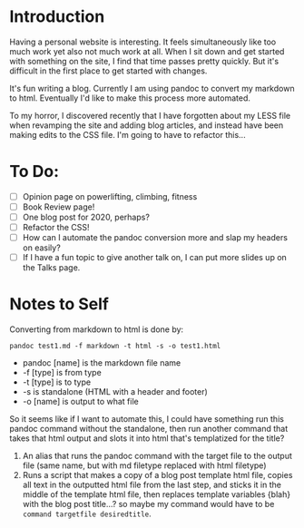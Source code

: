 # Introduction

Having a personal website is interesting. It feels simultaneously like too much work yet also not much work at all. When I sit down and get started with something on the site, I find that time passes pretty quickly. But it's difficult in the first place to get started with changes. 

It's fun writing a blog. Currently I am using pandoc to convert my markdown to html. Eventually I'd like to make this process more automated.

To my horror, I discovered recently that I have forgotten about my LESS file when revamping the site and adding blog articles, and instead have been making edits to the CSS file. I'm going to have to refactor this...

# To Do:
* [ ] Opinion page on powerlifting, climbing, fitness
* [ ] Book Review page!
* [ ] One blog post for 2020, perhaps?
* [ ] Refactor the CSS!
* [ ] How can I automate the pandoc conversion more and slap my headers on easily?
* [ ] If I have a fun topic to give another talk on, I can put more slides up on the Talks page.

# Notes to Self

Converting from markdown to html is done by:

`pandoc test1.md -f markdown -t html -s -o test1.html`

- pandoc [name] is the markdown file name
- -f [type] is from type
- -t [type] is to type
- -s is standalone (HTML with a header and footer)
- -o [name] is output to what file

So it seems like if I want to automate this, I could have something run this pandoc command without the standalone, then run another command that takes that html output and slots it into html that's templatized for the title? 

1. An alias that runs the pandoc command with the target file to the output file (same name, but with md filetype replaced with html filetype)
2. Runs a script that makes a copy of a blog post template html file, copies all text in the outputted html file from the last step, and sticks it in the middle of the template html file, then replaces template variables {blah} with the blog post title...? so maybe my command would have to be `command targetfile desiredtitle`.